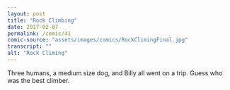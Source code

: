 ```yaml
---
layout: post
title: "Rock Climbing"
date: 2017-02-07
permalink: /comic/41
comic-source: "assets/images/comics/RockClimingFinal.jpg"
transcript: ""
alt: "Rock Climing"
---
```


Three humans, a medium size dog, and Billy all went on a trip. Guess who was the best climber.
